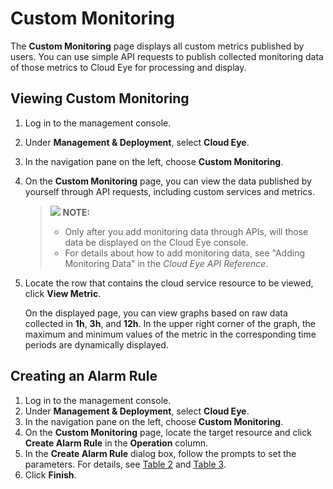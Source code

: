 # Custom Monitoring<a name="EN-US_TOPIC_0094279601"></a>

The  **Custom Monitoring**  page displays all custom metrics published by users. You can use simple API requests to publish collected monitoring data of those metrics to Cloud Eye for processing and display.

## Viewing Custom Monitoring<a name="section6854181513383"></a>

1.  Log in to the management console.
2.  Under  **Management & Deployment**, select  **Cloud Eye**.
3.  In the navigation pane on the left, choose  **Custom Monitoring**.
4.  On the  **Custom Monitoring**  page, you can view the data published by yourself through API requests, including custom services and metrics.

    >![](/images/icon-note.gif) **NOTE:**   
    >-   Only after you add monitoring data through APIs, will those data be displayed on the Cloud Eye console.  
    >-   For details about how to add monitoring data, see "Adding Monitoring Data" in the  _Cloud Eye API Reference_.  

5.  Locate the row that contains the cloud service resource to be viewed, click  **View Metric**.

    On the displayed page, you can view graphs based on raw data collected in  **1h**,  **3h**, and  **12h**. In the upper right corner of the graph, the maximum and minimum values of the metric in the corresponding time periods are dynamically displayed.


## Creating an Alarm Rule<a name="section20621185993714"></a>

1.  Log in to the management console.
2.  Under  **Management & Deployment**, select  **Cloud Eye**.
3.  In the navigation pane on the left, choose  **Custom Monitoring**.
4.  On the  **Custom Monitoring**  page, locate the target resource and click  **Create Alarm Rule**  in the  **Operation**  column.
5.  In the  **Create Alarm Rule**  dialog box, follow the prompts to set the parameters. For details, see  [Table 2](creating-an-alarm-rule-for-a-specific-metric.md#table4534051437)  and  [Table 3](creating-an-alarm-rule-for-a-specific-metric.md#table7623731163957).
6.  Click  **Finish**.

